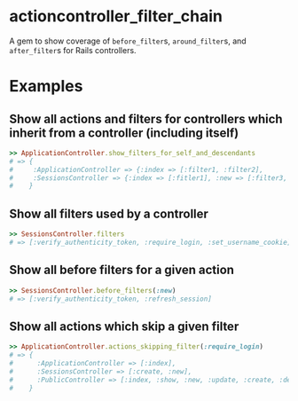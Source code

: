 # actioncontroller_filter_chain
A gem to show coverage of ```before_filter```s, ```around_filter```s, and ```after_filter```s for Rails controllers.

# Examples
## Show all actions and filters for controllers which inherit from a controller (including itself)
```ruby
>> ApplicationController.show_filters_for_self_and_descendants
# => {
#     :ApplicationController => {:index => [:filter1, :filter2],
#     :SessionsController => {:index => [:fitler1], :new => [:filter3, filter4]
#    }
```

## Show all filters used by a controller
```ruby
>> SessionsController.filters
# => [:verify_authenticity_token, :require_login, :set_username_cookie]
```

## Show all before filters for a given action
```ruby
>> SessionsController.before_filters(:new)
# => [:verify_authenticity_token, :refresh_session]
```

## Show all actions which skip a given filter
```ruby
>> ApplicationController.actions_skipping_filter(:require_login)
# => {
#      :ApplicationController => [:index],
#      :SessionsController => [:create, :new],
#      :PublicController => [:index, :show, :new, :update, :create, :destroy]
#    }
```
